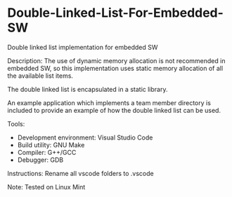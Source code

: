 # Double-Linked-List-For-Embedded-SW
Double linked list implementation for embedded SW

Description:
The use of dynamic memory allocation is not recommended in embedded SW, so this implementation
uses static memory allocation of all the available list items.

The double linked list is encapsulated in a static library.

An example application which implements a team member directory is included to provide an example
of how the double linked list can be used.

Tools: 
 - Development environment: Visual Studio Code 
 - Build utility: GNU Make 
 - Compiler: G++/GCC 
 - Debugger: GDB

Instructions: 
Rename all vscode folders to .vscode

Note:
Tested on Linux Mint
